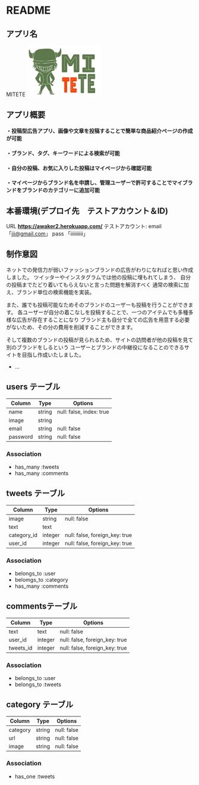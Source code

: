 # README

## アプリ名
MITETE
<img src="https://github.com/zoe472/awaker2/blob/master/app/assets/images/111.png" width="200px">

## アプリ概要

#### ・投稿型広告アプリ、画像や文章を投稿することで簡単な商品紹介ページの作成が可能
#### ・ブランド、タグ、キーワードによる検索が可能
#### ・自分の投稿、お気に入りした投稿はマイページから確認可能
#### ・マイページからブランド名を申請し、管理ユーザーで許可することでマイブランドをブランドのカテゴリーに追加可能

## 本番環境(デプロイ先　テストアカウント＆ID)

URL **https://awaker2.herokuapp.com/**
テストアカウント: email 「iii@gmail.com」
             pass  「iiiiiiiiii」

## 制作意図

ネットでの発信力が弱いファッションブランドの広告がわりになればと思い作成しました。
ツイッターやインスタグラムでは他の投稿に埋もれてしまう、
自分の投稿までたどり着いてもらえないと言った問題を解消すべく
通常の検索に加え、ブランド単位の検索機能を実装。

また、誰でも投稿可能なためそのブランドのユーザーも投稿を行うことができます。
各ユーザーが自分の着こなしを投稿することで、一つのアイテムでも多種多様な広告が存在することになり
ブランド主も自分で全ての広告を用意する必要がないため、その分の費用を削減することができます。

そして複数のブランドの投稿が見られるため、サイトの訪問者が他の投稿を見て別のブランドをしるという
ユーザーとブランドの中継役になることのできるサイトを目指し作成いたしました。



* ...
## users テーブル

|Column|Type|Options|
|------|----|-------|
|name|string|null: false, index: true|
|image|string|
|email|string|null: false|
|password|string|null: false|
### Association
- has_many :tweets
- has_many :comments

## tweets テーブル

|Column|Type|Options|
|------|----|-------|
|image|string|null: false|
|text|text|
|category_id|integer|null: false, foreign_key: true|
|user_id|integer|null: false, foreign_key: true|
### Association
- belongs_to :user
- belomgs_to :category
- has_many :comments

## commentsテーブル
|Column|Type|Options|
|------|----|-------|
|text|text|null: false|
|user_id|integer|null: false, foreign_key: true|
|tweets_id|integer|null: false, foreign_key: true|
### Association
- belongs_to :user
- belongs_to :tweets

## category テーブル
|Column|Type|Options|
|------|----|-------|
|category|string|null: false|
|url|string|null: false|
|image|string|null: false|
### Association
- has_one :tweets
